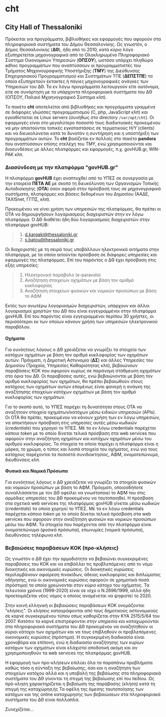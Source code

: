 # cht
## City Hall of Thessaloniki

Πρόκειται για προγράμματα, βιβλιοθήκες και εφαρμογές που αφορούν στα πληροφοριακά συστήματα του Δήμου Θεσσαλονίκης. Ως γνωστόν, ο Δήμος Θεσσαλονίκης (**ΔΘ**), ήδη από το 2010, κατά κύριο λόγο εξυπηρετείται μηχανογραφικά από το Ολοκληρωμένο Πληροφοριακό Σύστημα Οικονομικών Υπηρεσιών (**ΟΠΣΟΥ**), ωστόσο υπάρχει πληθώρα adhoc προγραμμάτων που αναπτύσσουν οι προγραμματιστές του Τμήματος Μηχανογραφικής Υποστήριξης (**ΤΜΥ**) της Διεύθυνσης Επιχειρησιακού Προγραμματισμού και Συστημάτων ΤΠΕ (**ΔΕΠΣΤΠΕ**) τα οποία εξυπηρετούν έκτακτες ή πάγιες μηχανογραφικές ανάγκες των Υπηρεσιών του ΔΘ. Τα εν λόγω προγράμματα λειτουργούν είτε αυτόνομα, είτε σε συνάρτηση με τα υπάρχοντα πληροφοριακά συστήματα του ΔΘ (ΟΠΣΟΥ, Παλαιό Μχαηνογραφικό Σύστημα κλπ).

Το πακέτο **cht** αποτελείται από βιβλιοθήκες και προγράμματα γραμμένα σε διάφορες γλώσσες προγραμματισμού (C, php, JavaScript κλπ) και εγκαθίσταται σε Linux servers (συνήθως στο directory `/var/opt/cht`). Οι εφαρμογές είναι στο μεγαλύτερο ποσοστό τους διαδικτυακές προκειμένου να μην απαιτούνται τοπικές εγκαταστάσεις σε τερματικούς Η/Υ (clients) και να διευκολύνεται κατά το δυνατόν η συντήρηση και η υποστήριξη των προγραμμάτων αυτών. Το **cht** βασίζεται εν πολλοίς στο πακέτο **pandora** που αναπτύσσουν επίσης στελέχη του ΤΜΥ, ενώ χρησιμοποιούνται και διασυνδέσεις με άλλες πλατφόρμες και εφαρμογές, π.χ. govHUB.gr, WIN-PAK κλπ.

### Διασύνδεση με την πλατφόρμα "govHUB.gr"

Η πλατφόρμα **govHUB** έχει αναπτυχθεί από το ΥΠΕΣ σε συνεργασία με την εταιρεία **ΠΕΤΑ ΑΕ** με σκοπό τη διευκόλυνση των Οργανισμών Τοπικής Αυτοδιοίκησης (**ΟΤΑ**) όσον αφορά στην πρόσβασή τους σε μηχανογραφικά συστήματα, πλατφόρμες και βάσεις δεδομένων του Δημοσίου (ΑΑΔΕ, TAXISnet, ΓΓΠΣ, κλπ).

Προκειμένου να γίνει χρήση των υπηρεσιών της πλατφόρμας, θα πρέπει οι ΟΤΑ να δημιουργήσουν λογαριασμούς διαχειριστών στην εν λόγω πλατφόρμα. Ο ΔΘ διαθέτει ήδη δύο λογαριασμούς διαχειριστών στην πλατφόρμα govHUB:

>1. d.kargaki@thessaloniki.gr
>1. s.batou@thessaloniki.gr

Οι διαχειριστές με τη σειρά τους υποβάλλουν ηλεκτρονικά αιτήματα στην πλατφόρμα, με τα οποία αιτούνται πρόσβαση σε διάφορες υπηρεσίες και εφαρμογές της πλατφόρμας. Επί του παρόντος ο ΔΘ έχει πρόσβαση στις εξής υπηρεσίες:

>1. Ηλεκτρονικό παράβολο (e-paravolo)
>1. Αναζήτηση στοιχείων οχημάτων με βάση τον αριθμό κυκλοφορίας
>1. Αναζήτηση στοιχείων φυσικών και νομικών προσώπων με βάση το ΑΦΜ

Εκτός των ανωτέρω λογαριασμών διαχειριστών, υπάρχουν και άλλοι λογαριασμοί χρηστών του ΔΘ που είναι εγγεγραμμένοι στην πλατφόρμα govHUB. Επί του παρόντος είναι εγγεγραμμένοι περίπου 30 χρήστες, οι περισσότεροι εκ των οποίων κάνουν χρήση των υπηρεσιών ηλεκτρονικού παραβόλου.

#### Οχήματα

Για ευνόητους λόγους ο ΔΘ χρειάζεται να γνωρίζει τα στοιχεία των κατόχων οχημάτων με βάση τον αριθμό κυκλοφορίας των οχημάτων αυτών. Πράγματι, η Δημοτική Αστυνομία (**ΔΣ**) και άλλες Υπηρεσίες του Δημοσίου (Τροχαία, Υπηρεσίες Καθαριότητας κλπ), βεβαιώνουν παραβάσεις ΚΟΚ που αφορούν κυρίως σε παράνομη στάθμευση οχημάτων στα όρια του ΔΘ. Οι παραβάσεις αυτές, ενώ βεβαιώνονται με βάση τον αριθμό κυκλοφορίας των οχημάτων, θα πρέπει βεβαιωθούν στους κατόχους των οχημάτων αυτών επομένως είναι φανερή η ανάγκη της αναζήτησης στοιχείων κατόχων οχημάτων με βάση τον αριθμό κυκλοφορίας των οχημάτων.

Για το σκοπό αυτό, το ΥΠΕΣ παρέχει τη δυνατότητα στους ΟΤΑ να αναζητούν στοιχεία οχημάτων/κατόχων μέσω ειδικών υπηρεσιών (APIs). Οι ΟΤΑ θα πρέπει, προκειμένου να κάνουν χρήση των εν λόγω υπηρεσιών, να αποκτήσουν πρόσβαση στις υπηρεσίες αυτές μέσω κωδικών (_credentials_) που χορηγεί το ΥΠΕΣ. Μέ τα εν λόγω credentials παρέχεται κάποιο _token_ με το οποίο δίνεται τελικά πρόσβαση στα web services που αφορούν στην αναζήτηση οχημάτων και κατόχων οχημάτων μέσω του αριθμού κυκλοφορίας. Τα στοιχεία τα οποία παρέχει η πλατφόρμα είναι η μάρκα, το χρώμα, ο τύπος και λοιπά στοιχεία του οχήματος, ενώ για τους κατόχους παρέχονται τα ποσοστά συνιδιοκτησίας, ΑΦΜ, ονοματεπώνυμα, διευθύνσεις κλπ.

#### Φυσικά και Νομικά Πρόσωπα
Για ευνόητους λόγους ο ΔΘ χρειάζεται να γνωρίζει τα στοιχεία φυσικών και νομικών προσώπων με βάση το ΑΦΜ. Πράγματι, οποιοσδήποτε συναλλάσσεται με τον ΔΘ οφείλει να γνωστοποιεί το ΑΦΜ του στις αρμόδιες υπηρεσίες του ΔΘ προκειμένου να ταυτοποιηθεί. Η πρόσβαση στα σχετικά web services της πλατφόρμας govHUB γίνεται μέσω κωδικών (_credentials_) τα οποία χορηγεί το ΥΠΕΣ. Μέ τα εν λόγω credentials παρέχεται κάποιο _token_ με το οποίο δίνεται τελικά πρόσβαση στα web services που αφορούν στην αναζήτηση φυσικών και νομικών προσώπων μέσω του ΑΦΜ. Τα στοιχεία που παρέχονται από την πλατφόρμα είναι ονοματεπώνυμα (φυσικά πρόσωπα), επωνυμίες (νομικά πρόσωπα), διευθύνσεις τηλέφωνα κλπ.

### Βεβαιώσεις παραβάσεων ΚΟΚ (προ-κλήσεις)

Ως γνωστόν ο ΔΘ έχει την αρμοδιότητα να βεβαιώνει συγκεκριμένες παραβάσεις του ΚΟΚ και να επιβάλλει τις προβλεπόμενες από το νόμο διοικητικές και οικονομικές κυρώσεις. Οι διοικητικές κυρώσεις περιλαμβάνουν αφαίρεση πινακίδων, άδειας κυκλοφορίας και διπλώματος οδήγησης, ενώ οι οικονομικές κυρώσεις αφορούν σε χρηματικά ποσά (πρόστιμα) τα οποία χρεώνονται στον κύριο κάτοχο του οχήματος. Τα τελευταία χρόνια (1999-2020) είναι σε ισχύ ο Ν.2696/1999, αλλά ήδη προετοιμάζεται νέος νόμος ο οποίος αναμένεται να ψηφιστεί το 2020.

Στην κοινή ελληνική οι βεβαιώσεις παραβάσεων ΚΟΚ ονομάζονται "κλήσεις". Οι κλήσεις καταγράφονται από τους δημοτικούς αστυνομικούς σε καρνέ συγκεκριμένου τύπου οπως καθορίζεται στην ΚΥΑ 2515/5/64 του 2007. Κατόπιν τα καρνέ επιστρέφονται στην υπηρεσία και καταχωρούνται στα πληροφοριακά συστήματα του ΔΘ προκειμένου να αναζητηθούν οι κύριοι κάτοχοι των οχημάτων και να τους επιβληθούν οι προβλεπόμενες οικονομικές κυρώσεις (πρόστιμα). Η συγκεκριμένη διαδικασία είναι χρονοβόρα και επίπονη, ενώ η διαδικασία αναζήτησης των κυρίων κατόχων των οχημάτων είναι ελάχιστα αποδοτική ακόμη και αν χρησιμοποιηθούν τα web services της πλατφόρμας govHUB.

Η εφαρμογή των προ-κλήσεων επιλύει όλα τα παραπάνω προβλήματα καθώς τόσο η σύνταξη της βεβαίωσης, όσο και η αναζήτηση των στοιχείων κατόχου αλλά και η υποβολή της βεβαίωσης στα πληροφοριακά συστήματα του ΔΘ γίνονται τη στιγμή της βεβαίωσης επί του πεδίου. Ως πρό-κληση χαρακτηρίζεται η βεβαίωση της παράβασης (κλήση) κατά τη στιγμή της καταχώρησ,ής Τα οφέλη της άμεσης ταυτοποίησης των κατόχων και της online καταχώρησης των βεβαιώσεων στα πληροφοριακά συστήματα του ΔΘ είναι πολλαπλά.


_Συνεχίζεται_…
